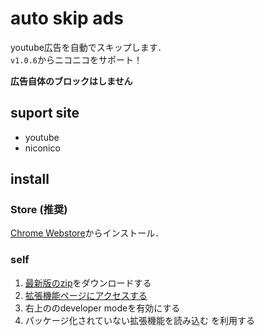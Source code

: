 # auto skip ads
youtube広告を自動でスキップします．  
`v1.0.6`からニコニコをサポート！

**広告自体のブロックはしません**

## suport site
- youtube
- niconico

## install

### Store (推奨)
[Chrome Webstore](https://chromewebstore.google.com/detail/auto-skip-ads/bladpfbfkeddfhdojdjcopkejlmgapla)からインストール．

### self
1. [最新版のzip](https://github.com/pantyetta/autoskip-ads/releases)をダウンロードする
2. [拡張機能ページにアクセスする](chrome://extensions/)
3. 右上ののdeveloper modeを有効にする
4. パッケージ化されていない拡張機能を読み込む を利用する
